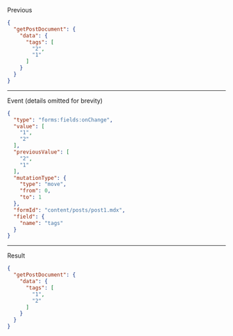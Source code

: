 Previous
```json
{
  "getPostDocument": {
    "data": {
      "tags": [
        "2",
        "1"
      ]
    }
  }
}
```
---

Event (details omitted for brevity)
```json
{
  "type": "forms:fields:onChange",
  "value": [
    "1",
    "2"
  ],
  "previousValue": [
    "2",
    "1"
  ],
  "mutationType": {
    "type": "move",
    "from": 0,
    "to": 1
  },
  "formId": "content/posts/post1.mdx",
  "field": {
    "name": "tags"
  }
}
```
---

Result
```json
{
  "getPostDocument": {
    "data": {
      "tags": [
        "1",
        "2"
      ]
    }
  }
}
```
